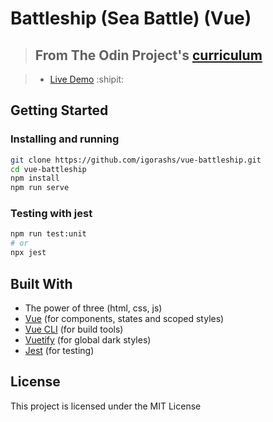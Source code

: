 # Battleship (Sea Battle) (Vue)

> ## From The Odin Project's [curriculum](https://www.theodinproject.com/courses/javascript/lessons/battleship)

> - [Live Demo](https://igorashs.github.io/vue-battleship/) :shipit:

## Getting Started
### Installing and running
```bash
git clone https://github.com/igorashs/vue-battleship.git
cd vue-battleship
npm install
npm run serve
```
### Testing with jest
```bash
npm run test:unit
# or
npx jest
```
## Built With
* The power of three (html, css, js)
* [Vue](https://vuejs.org/) (for components, states and scoped styles)
* [Vue CLI](https://cli.vuejs.org/) (for build tools)
* [Vuetify](https://vuetifyjs.com/en/) (for global dark styles)
* [Jest](https://jestjs.io/) (for testing)
## License
This project is licensed under the MIT License
